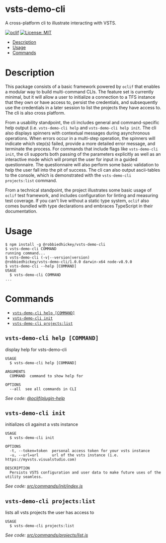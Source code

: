 vsts-demo-cli
========

A cross-platform cli to illustrate interacting with VSTS.

[![oclif](https://img.shields.io/badge/cli-oclif-brightgreen.svg)](https://oclif.io)
[![License: MIT](https://img.shields.io/badge/License-MIT-yellow.svg)](https://opensource.org/licenses/MIT)

<!-- toc -->
* [Description](#description)
* [Usage](#usage)
* [Commands](#commands)
<!-- tocstop -->

# Description

This package consists of a basic framework powered by `oclif` that enables a modular way to build multi-command CLIs. The feature set is currently minimal, but it will allow a user to initialize a connection to a TFS instance that they own or have access to, persist the credentials, and subsequently use the credentials in a later session to list the projects they have access to. The cli is also cross platform. 

From a usability standpoint, the cli includes general and command-specific help output (i.e. `vsts-demo-cli help` and `vsts-demo-cli help init`. The cli also displays spinners with contextual messages during asynchronous operations. When errors occur in a multi-step operation, the spinners will indicate which step(s) failed, provide a more detailed error message, and terminate the process. For commands that include flags like `vsts-demo-cli init`, the cli supports both passing of the parameters explicitly as well as an interactive mode which will prompt the user for input in a guided questionnaire. The questionnaire will also perform some basic validation to help the user fall into the pit of success. The cli can also output ascii-tables to the console, which is demonstrated with the `vsts-demo-cli projects:list` command.  

From a technical standpoint, the project illustrates some basic usage of `oclif` test framework, and includes configuration for linting and measuring test coverage. If you can't live without a static type system, `oclif` also comes bundled with type declarations and embraces TypeScript in their documentation. 


# Usage
<!-- usage -->
```sh-session
$ npm install -g @robbiedhickey/vsts-demo-cli
$ vsts-demo-cli COMMAND
running command...
$ vsts-demo-cli (-v|--version|version)
@robbiedhickey/vsts-demo-cli/1.0.0 darwin-x64 node-v8.9.0
$ vsts-demo-cli --help [COMMAND]
USAGE
  $ vsts-demo-cli COMMAND
...
```
<!-- usagestop -->
# Commands
<!-- commands -->
* [`vsts-demo-cli help [COMMAND]`](#vsts-demo-cli-help-command)
* [`vsts-demo-cli init`](#vsts-demo-cli-init)
* [`vsts-demo-cli projects:list`](#vsts-demo-cli-projectslist)

## `vsts-demo-cli help [COMMAND]`

display help for vsts-demo-cli

```
USAGE
  $ vsts-demo-cli help [COMMAND]

ARGUMENTS
  COMMAND  command to show help for

OPTIONS
  --all  see all commands in CLI
```

_See code: [@oclif/plugin-help](https://github.com/oclif/plugin-help/blob/v2.0.5/src/commands/help.ts)_

## `vsts-demo-cli init`

initializes cli against a vsts instance

```
USAGE
  $ vsts-demo-cli init

OPTIONS
  -t, --token=token  personal access token for your vsts instance
  -u, --url=url      url of the vsts instance (i.e. https://myvsts.visualstudio.com)

DESCRIPTION
  Persists VSTS configuration and user data to make future uses of the utility seamless.
```

_See code: [src/commands/init/index.js](https://github.com/robbiedhickey/vsts-demo-cli/blob/v1.0.0/src/commands/init/index.js)_

## `vsts-demo-cli projects:list`

lists all vsts projects the user has access to

```
USAGE
  $ vsts-demo-cli projects:list
```

_See code: [src/commands/projects/list.js](https://github.com/robbiedhickey/vsts-demo-cli/blob/v1.0.0/src/commands/projects/list.js)_
<!-- commandsstop -->
